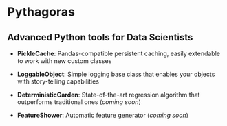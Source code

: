 # Pythagoras
## Advanced Python tools for Data Scientists

* **PickleCache**: Pandas-compatible persistent caching, easily extendable to work with new custom classes

* **LoggableObject**: Simple logging base class that enables your objects with story-telling capabilities

* **DeterministicGarden**: State-of-the-art regression algorithm that outperforms traditional ones (*coming soon*)

* **FeatureShower**: Automatic feature generator (*coming soon*) 
